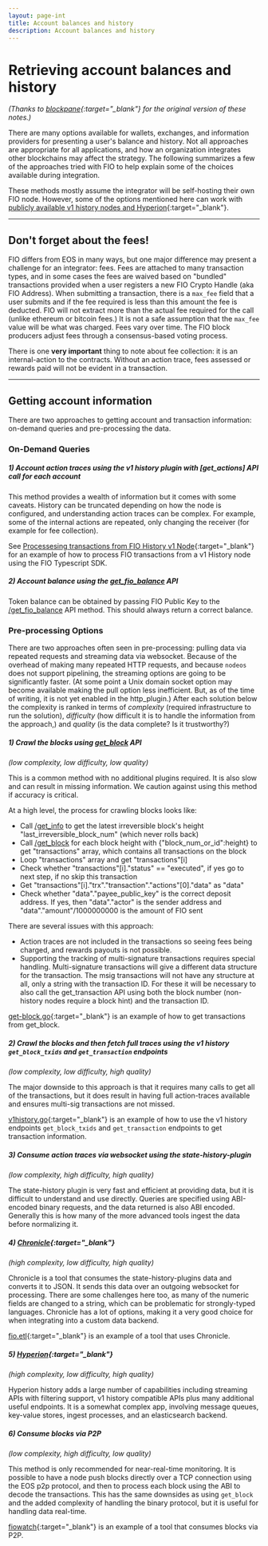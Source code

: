 ```yaml
---
layout: page-int
title: Account balances and history
description: Account balances and history
---
```


# Retrieving account balances and history

*(Thanks to [blockpane](https://github.com/fioprotocol/fio-go/tree/master/_example/_blocks){:target="_blank"} for the original version of these notes.)*

There are many options available for wallets, exchanges, and information providers for presenting a user's balance and history. Not all approaches are appropriate for all applications, and how an organization integrates other blockchains may affect the strategy. The following summarizes a few of the approaches tried with FIO to help explain some of the choices available during integration.

These methods mostly assume the integrator will be self-hosting their own FIO node. However, some of the options mentioned here can work with [publicly available v1 history nodes and Hyperion](https://github.com/fioprotocol/fio.mainnet#api-endpoints){:target="_blank"}.

---
## Don't forget about the fees!

FIO differs from EOS in many ways, but one major difference may present a challenge for an integrator: fees. Fees are attached to many transaction types, and in some cases the fees are waived based on "bundled" transactions provided when a user registers a new FIO Crypto Handle (aka FIO Address). When submitting a transaction, there is a `max_fee` field that a user submits and if the fee required is less than this amount the fee is deducted. FIO will not extract more than the actual fee required for the call (unlike ethereum or bitcoin fees.) It is not a safe assumption that the `max_fee` value will be what was charged. Fees vary over time. The FIO block producers adjust fees through a consensus-based voting process.

There is one **very important** thing to note about fee collection: it is an internal-action to the contracts. Without an action trace, fees assessed or rewards paid will not be evident in a transaction.

---
## Getting account information

There are two approaches to getting account and transaction information: on-demand queries and pre-processing the data.

### On-Demand Queries

##### 1) Account action traces using the v1 history plugin with [get_actions] API call for each account
 
This method provides a wealth of information but it comes with some caveats. History can be truncated depending on how the node is configured, and understanding action traces can be complex. For example, some of the internal actions are repeated, only changing the receiver (for example for fee collection).

See [Processesing transactions from FIO History v1 Node](https://github.com/fioprotocol/fiosdk_typescript/tree/master/examples/FioTransactionHistory){:target="_blank"}  for an example of how to process FIO transactions from a v1 History node using the FIO Typescript SDK.

##### 2) Account balance using the [get_fio_balance]({{site.baseurl}}/pages/api/fio-api/#post-/get_fio_balance) API
   
Token balance can be obtained by passing FIO Public Key to the [/get_fio_balance]({{site.baseurl}}/pages/api/fio-api/#post-/get_fio_balance) API method. This should always return a correct balance.

### Pre-processing Options

There are two approaches often seen in pre-processing: pulling data via repeated requests and streaming data via websocket. Because of the overhead of making many repeated HTTP requests, and because `nodeos` does not support pipelining, the streaming options are going to be significantly faster. (At some point a Unix domain socket option may become available making the pull option less inefficient. But, as of the time of writing, it is not yet enabled in the http_plugin.) After each solution below the complexity is ranked in terms of *complexity* (required infrastructure to run the solution), *difficulty* (how difficult it is to handle the information from the approach,) and *quality* (is the data complete? Is it trustworthy?)

##### 1) Crawl the blocks using [get_block]({{site.baseurl}}/pages/api/fio-api/#post-/get_block) API 

*(low complexity, low difficulty, low quality)*
   
This is a common method with no additional plugins required. It is also slow and can result in missing information. We caution against using this method if accuracy is critical.   

At a high level, the process for crawling blocks looks like:

* Call [/get_info]({{site.baseurl}}/pages/api/fio-api/#post-/get_info) to get the latest irreversible block's height "last_irreversible_block_num" (which never rolls back)
* Call [/get_block]({{site.baseurl}}/pages/api/fio-api/#post-/get_block) for each block height with {"block_num_or_id":height} to get "transactions" array, which contains all transactions on the block
* Loop "transactions" array and get "transactions"[i]
* Check whether "transactions"[i]."status" == "executed", if yes go to next step, if no skip this transaction
* Get "transactions"[i]."trx"."transaction"."actions"[0]."data" as "data"
* Check whether "data"."payee_public_key" is the correct deposit address. If yes, then "data"."actor" is the sender address and "data"."amount"/1000000000 is the amount of FIO sent

There are several issues with this approach: 

* Action traces are not included in the transactions so seeing fees being charged, and rewards payouts is not possible.
* Supporting the tracking of multi-signature transactions requires special handling. Multi-signature transactions will give a different data structure for the transaction. The msig transactions will not have any structure at all, only a string with the transaction ID. For these it will be necessary to also call the get_transaction API using both the block number (non-history nodes require a block hint) and the transaction ID.

[get-block.go](https://github.com/fioprotocol/fio-go/blob/master/_example/_blocks/get-block.go){:target="_blank"}  is an example of how to get transactions from get_block.

##### 2) Crawl the blocks and then fetch full traces using the v1 history `get_block_txids` and `get_transaction` endpoints

*(low complexity, low difficulty, high quality)*
   
The major downside to this approach is that it requires many calls to get all of the transactions, but it does result in having full action-traces available and ensures multi-sig transactions are not missed. 

[v1history.go](https://github.com/fioprotocol/fio-go/blob/master/_example/_blocks/v1history.go){:target="_blank"} is an example of how to use the v1 history endpoints `get_block_txids` and `get_transaction` endpoints to get transaction information.

##### 3) Consume action traces via websocket using the state-history-plugin

*(low complexity, high difficulty, high quality)*
   
The state-history plugin is very fast and efficient at providing data, but it is difficult to understand and use directly. Queries are specified using ABI-encoded binary requests, and the data returned is also ABI encoded. Generally this is how many of the more advanced tools ingest the data before normalizing it. 

##### 4) [Chronicle](https://github.com/EOSChronicleProject/eos-chronicle){:target="_blank"} 

*(high complexity, low difficulty, high quality)*
   
Chronicle is a tool that consumes the state-history-plugins data and converts it to JSON. It sends this data over an outgoing websocket for processing. There are some challenges here too, as many of the numeric fields are changed to a string, which can be problematic for strongly-typed languages. Chronicle has a lot of options, making it a very good choice for when integrating into a custom data backend. 
   
[fio.etl](https://github.com/fioprotocol/fio.etl){:target="_blank"} is an example of a tool that uses Chronicle.

##### 5) [Hyperion](https://hyperion.docs.eosrio.io/){:target="_blank"} 

*(high complexity, low difficulty, high quality)*
   
Hyperion history adds a large number of capabilities including streaming APIs with filtering support, v1 history compatible APIs plus many additional useful endpoints. It is a somewhat complex app, involving message queues, key-value stores, ingest processes, and an elasticsearch backend. 

##### 6) Consume blocks via P2P

*(low complexity, high difficulty, low quality)*
   
This method is only recommended for near-real-time monitoring. It is possible to have a node push blocks directly over a TCP connection using the EOS p2p protocol, and then to process each block using the ABI to decode the transactions. This has the same downsides as using `get_block` and the added complexity of handling the binary protocol, but it is useful for handling data real-time. 
   
[fiowatch](https://github.com/blockpane/fiowatch){:target="_blank"} is an example of a tool that consumes blocks via P2P. 
